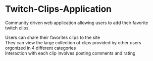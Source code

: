 # Twitch-Clips-Application
Community driven web application allowing users to add their favorite twitch clips.  
  
Users can share their favorites clips to the site  
They can view the large collection of clips provided by other users orgonized in 4 different categories    
Interaction with each clip involves posting comments and rating    
